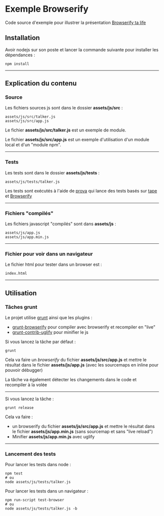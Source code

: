 # Exemple Browserify 

Code source d'exemple pour illustrer la présentation [Browserify ta life](http://slides.com/sylvaincombes/deck#/)

## Installation

Avoir nodejs sur son poste et lancer la commande suivante pour installer les dépendances :

	npm install
	
---	

## Explication du contenu

### Source

Les fichiers sources js sont dans le dossier **assets/js/src** :

    assets/js/src/talker.js
    assets/js/src/app.js
    
Le fichier **assets/js/src/talker.js** est un exemple de module.

Le fichier **assets/js/src/app.js** est un exemple d'utilisation d'un module local et d'un "module npm".

----

### Tests

Les tests sont dans le dossier **assets/js/tests** :

    assets/js/tests/talker.js
    
Les tests sont exécutés à l'aide de [prova](https://github.com/azer/prova) qui lance des tests basés sur [tape](https://github.com/substack/tape) et [Browserify](http://browserify.org/)

---

### Fichiers "compilés"

Les fichiers javascript "compilés" sont dans **assets/js** :

    assets/js/app.js
    assets/js/app.min.js
    
---

### Fichier pour voir dans un navigateur

Le fichier html pour tester dans un browser est :

    index.html

---

## Utilisation

### Tâches grunt

Le projet utilise [grunt](http://gruntjs.com/) ainsi que les plugins :
 
- [grunt-browserify](https://github.com/jmreidy/grunt-browserify) pour compiler avec browserify et recompiler en "live"
- [grunt-contrib-uglify](https://github.com/gruntjs/grunt-contrib-uglify) pour minifier le js

Si vous lancez la tâche par défaut :

    grunt
    
Cela va faire un *browserify* du fichier **assets/js/src/app.js** et mettre le résultat dans le fichier **assets/js/app.js** (avec les sourcemaps en inline pour pouvoir débugger)

La tâche va également détecter les changements dans le code et recompiler à la volée

---

Si vous lancez la tâche :

    grunt release
    
Cela va faire :

- un browserify du fichier **assets/js/src/app.js** et mettre le résultat dans le fichier **assets/js/app.min.js** (sans sourcemap et sans "live reload")
- Minifier **assets/js/app.min.js** avec uglify

---

### Lancement des tests

Pour lancer les tests dans node :

    npm test
    # ou
    node assets/js/tests/talker.js
    
Pour lancer les tests dans un navigateur :

    npm run-script test-browser
    # ou
    node assets/js/tests/talker.js -b
    
